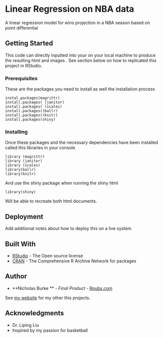 # Linear Regression on NBA data
A linear regression model for wins projection in a NBA season based on point differential

## Getting Started

This code can directly inputted into your on your local machine to produce the resulting html and images . See section below on how to replicated this project in RStudio.

### Prerequisites

These are the packages you need to install as well the installation process 

```
instal.packages(magrittr) 
install.packages( (janitor) 
install.packages( (scales) 
install.packages((ballr)
install.packages((knitr)
install.packages(shiny)
```

### Installing

Once these packages and the necessary dependencies have been installed called this libraries in your console 

```
library (magrittr) 
library (janitor) 
library (scales) 
library(ballr)
library(knitr)
```

And use the shiny package when running the shiny html

```
library(shiny)

```

Will be able to recreate both html documents.


## Deployment

Add additional notes about how to deploy this on a live system

## Built With

* [RStudio](https://rstudio.com/products/rstudio/#rstudio-desktop) - The Open source license
* [CRAN](https://cran.r-project.org/) - The Comprehensive R Archive Network for packages


## Author

* **Nicholas Burke ** - *Final Product* - [Rpubs.com](https://rpubs.com/nburke2/629014)

See [my website](https://rpubs.com/nburke2) for my other this projects.


## Acknowledgments

* Dr. Liping Liu
* Inspired by my passion for basketball
